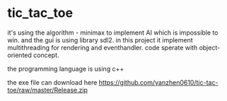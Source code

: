 # tic_tac_toe

it's using the algorithm - minimax to implement AI which is impossible to win. and the gui is using library sdl2. in this project it implement multithreading for rendering and eventhandler. code sperate with object-oriented concept.

the programming language is using c++

the exe file can download here
<a href="https://github.com/yanzhen0610/tic-tac-toe/raw/master/Release.zip">https://github.com/yanzhen0610/tic-tac-toe/raw/master/Release.zip</a>
